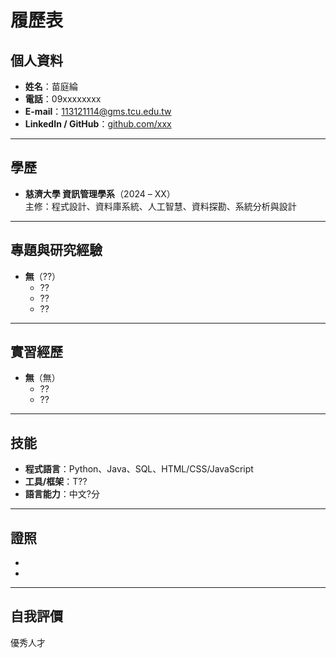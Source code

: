 
# 履歷表

## 個人資料
- **姓名**：苗庭綸
- **電話**：09xxxxxxxx
- **E-mail**：113121114@gms.tcu.edu.tw  
- **LinkedIn / GitHub**：[github.com/xxx](https://github.com/miaoting094/git.git)

---

## 學歷
- **慈濟大學 資訊管理學系**（2024 – XX）  
  主修：程式設計、資料庫系統、人工智慧、資料探勘、系統分析與設計

---

## 專題與研究經驗
- **無**（??）  
  - ??  
  - ?? 
  - ??

---

## 實習經歷
- **無**（無）
  - ?? 
  - ??

---

## 技能
- **程式語言**：Python、Java、SQL、HTML/CSS/JavaScript  
- **工具/框架**：T??
- **語言能力**：中文?分

---

## 證照
- 
- 

---

## 自我評價
優秀人才
